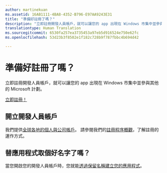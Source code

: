 ```yaml
---
author: martinekuan
ms.assetid: 16AB1111-4BA8-4352-B796-E97AA9243E31
title: "準備好註冊了嗎？"
description: "立即註冊開發人員帳戶，就可以讓您的 app 出現在 Windows 市集中並參與其他的 Microsoft 計劃。"
translationtype: Human Translation
ms.sourcegitcommit: 6530fa257ea3735453a97eb5d916524e750e62fc
ms.openlocfilehash: 53d23b3f8502e1f182c728b9f787fbbc4b694d42

---
```

# 準備好註冊了嗎？

立即註冊開發人員帳戶，就可以讓您的 app 出現在 Windows 市集中並參與其他的 Microsoft 計劃。

[立即註冊！](http://go.microsoft.com/fwlink/p/?LinkId=615100)

## 開立開發人員帳戶

我們提供[全球各地的個人與公司帳戶](../publish/account-types-locations-and-fees.md)。 請參閱我們的[註冊程序概觀](../publish/opening-a-developer-account.md)，了解註冊的運作方式。

## 替應用程式取個好名字了嗎？

當您開啟您的開發人員帳戶時，您就能[透過保留名稱建立您的應用程式](https://msdn.microsoft.com/library/windows/apps/JJ657967)。




<!--HONumber=Jun16_HO4-->


